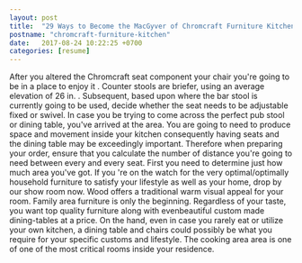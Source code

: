 ```yaml
---
layout: post
title:  "29 Ways to Become the MacGyver of Chromcraft Furniture Kitchen"
postname: "chromcraft-furniture-kitchen"
date:   2017-08-24 10:22:25 +0700
categories: [resume]
---
```

After you altered the Chromcraft seat component your chair you're going to be in a place to enjoy it . Counter stools are briefer, using an average elevation of 26 in. . Subsequent, based upon where the bar stool is currently going to be used, decide whether the seat needs to be adjustable fixed or swivel. In case you be trying to come across the perfect pub stool or dining table, you've arrived at the area. You are going to need to produce space and movement inside your kitchen consequently having seats and the dining table may be exceedingly important. Therefore when preparing your order, ensure that you calculate the number of distance you're going to need between every and every seat. First you need to determine just how much area you've got. If you 're on the watch for the very optimal/optimally household furniture to satisfy your lifestyle as well as your home, drop by our show room now. Wood offers a traditional warm visual appeal for your room. Family area furniture is only the beginning. Regardless of your taste, you want top quality furniture along with evenbeautiful custom made dining-tables at a price. On the hand, even in case you rarely eat or utilize your own kitchen, a dining table and chairs could possibly be what you require for your specific customs and lifestyle. The cooking area area is one of one of the most critical rooms inside your residence.
